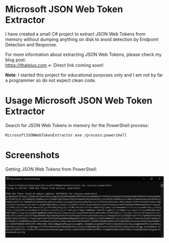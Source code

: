 # Microsoft JSON Web Token Extractor

I have created a small C# project to extract JSON Web Tokens from memory without dumping anything on disk to avoid detection by Endpoint Detection and Response.

For more information about extracting JSON Web Tokens, please check my blog post:  
https://thalpius.com <- Direct link coming soon!

**Note**: I started this project for educational purposes only and I am not by far a programmer so do not expect clean code.

# Usage Microsoft JSON Web Token Extractor

Search for JSON Web Tokens in memory for the PowerShell process:  
```Batchfile
MicrosoftJSONWebTokenExtractor.exe /process:powershell
```

# Screenshots

Getting JSON Web Tokens from PowerShell:  

![Alt text](/Screenshots/MicrosoftJSONWebTokenExtractor01.jpg?raw=true "Getting JSON Web Tokens from PowerShell memory")
